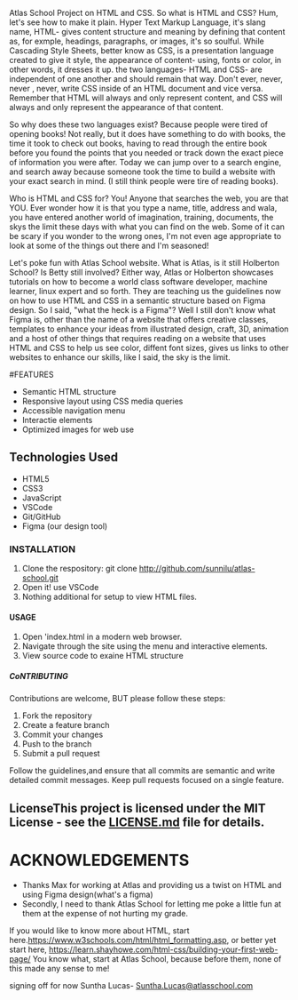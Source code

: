 Atlas School Project on HTML and CSS. So what is HTML and CSS? Hum, let's see how to make it plain. Hyper Text Markup Language, it's slang name, HTML- gives content structure and meaning by defining that content as, for exmple, headings, paragraphs, or images, it's so soulful.  While Cascading Style Sheets, better know as CSS, is a presentation language created to give it style, the appearance of content- using, fonts or color, in other words, it dresses it up.
the two languages- HTML and CSS- are independent of one another and should remain that way. Don't ever, never, never , never, write CSS inside of an HTML document and vice versa. Remember that HTML will always and only represent content, and CSS will always and only represent the appearance of that content.

So why does these two languages exist?
Because people were tired of opening books!  Not really, but it does have something to do with books, the time it took to check out books, having to read through the entire book before you found the points that you needed or track down the exact piece of information you were after.  Today we can jump over to a search engine, and search away because someone took the time to build a website with your exact search in mind. (I still think people were tire of reading books).

Who is HTML and CSS for?
You! Anyone that searches the web, you are that YOU. Ever wonder how it is that you type a name, title, address and wala, you have entered another world of imagination, training, documents, the skys the limit these days with what you can find on the web.  Some of it can be scary if you wonder to the wrong ones, I'm not even age appropriate to look at some of the things out there and I'm seasoned!

Let's poke fun with Atlas School website.  What is Atlas, is it still Holberton School? Is Betty still involved?  Either way, Atlas or Holberton showcases tutorials on how to become a world class software developer, machine learner, linux expert and so forth.
They are teaching us the guidelines now on how to use HTML and CSS in a semantic structure based on Figma design.  So I said, "what the heck is a Figma"?
Well I still don't know what Figma is, other than the name of a website that offers creative classes, templates to enhance your ideas from illustrated design, craft, 3D, animation and a host of other things that requires reading on a website that uses HTML and CSS to help us see color, diffent font sizes, gives us links to other websites to enhance our skills, like I said, the sky is the limit.

#FEATURES

- Semantic HTML structure
- Responsive layout using CSS media queries
- Accessible navigation menu
- Interactie elements
- Optimized images for web use


## Technologies Used

- HTML5
- CSS3
- JavaScript
- VSCode
- Git/GitHub
- Figma (our design tool)

### INSTALLATION

1. Clone the respository: git clone http://github.com/sunnilu/atlas-school.git
2. Open it! use VSCode
3. Nothing additional for setup to view HTML files.


#### USAGE

1. Open 'index.html in a modern web browser.
2. Navigate through the site using the menu and interactive elements.
3. View source code to exaine HTML structure

##### CoNTRIBUTING

Contributions are welcome, BUT please follow these steps:

1. Fork the repository
2. Create a feature branch
3. Commit your changes
4. Push to the branch
5. Submit a pull request

Follow the guidelines,and ensure that all commits are semantic and write detailed commit messages.  Keep pull requests focused on a single feature.

## LicenseThis project is licensed under the MIT License - see the [LICENSE.md](LICENSE.md) file for details.


# ACKNOWLEDGEMENTS

- Thanks Max for working at Atlas and providing us a twist on HTML and using Figma design(what's a figma)
- Secondly, I need to thank Atlas School for letting me poke a little fun at them at the expense of not hurting my grade.

If you would like to know more about HTML, start here.https://www.w3schools.com/html/html_formatting.asp, or better yet start here, https://learn.shayhowe.com/html-css/building-your-first-web-page/
You know what, start at Atlas School, because before them, none of this made any sense to me!


signing off for now
Suntha Lucas- Suntha.Lucas@atlasschool.com

